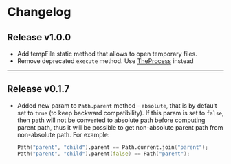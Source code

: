 # Changelog

## Release v1.0.0

- Add tempFile static method that allows to open temporary files.
- Remove deprecated `execute` method.
  Use [TheProcess](https://code.dlang.org/packages/theprocess) instead

---

## Release v0.1.7

- Added new param to `Path.parent` method - `absolute`, that is by default set to `true` (to keep backward compatibility).
  If this param is set to `false`, then path will not be converted to absolute path before computing parent path,
  thus it will be possible to get non-absolute parent path from non-absolute path.
  For example:

  ```d
  Path("parent", "child").parent == Path.current.join("parent");
  Path("parent", "child").parent(false) == Path("parent");
  ```
